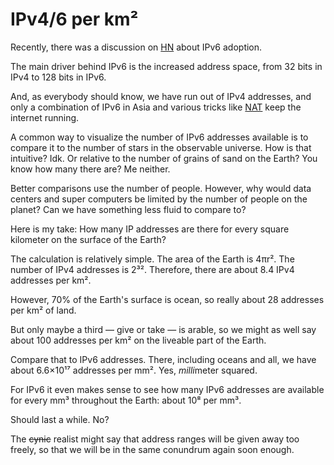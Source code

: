 # IPv4/6 per km²

Recently, there was a discussion on
[HN](https://news.ycombinator.com/item?id=28326806#28333262) about IPv6
adoption.

The main driver behind IPv6 is the increased address space, from 32 bits in
IPv4 to 128 bits in IPv6.

And, as everybody should know, we have run out of IPv4 addresses, and only a
combination of IPv6 in Asia and various tricks like
[NAT](https://en.wikipedia.org/wiki/Network_address_translation) keep the
internet running.

A common way to visualize the number of IPv6 addresses available is to compare
it to the number of stars in the observable universe. How is that intuitive?
Idk. Or relative to the number of grains of sand on the Earth? You know how
many there are? Me neither.

Better comparisons use the number of people. However, why would data centers
and super computers be limited by the number of people on the planet? Can we have something less fluid to compare to?

Here is my take: How many IP addresses are there for every square kilometer on
the surface of the Earth?

The calculation is relatively simple. The area of the Earth is 4πr². The
number of IPv4 addresses is 2³². Therefore, there are about 8.4 IPv4
addresses per km².

However, 70% of the Earth's surface is ocean, so really about 28 addresses per
km² of land.

But only maybe a third — give or take — is arable, so we might as well say
about 100 addresses per km² on the liveable part of the Earth.

Compare that to IPv6 addresses. There, including oceans and all, we have about
6.6×10¹⁷ addresses per mm². Yes, *milli*meter squared.

For IPv6 it even makes sense to see how many IPv6 addresses are available for
every mm³ throughout the Earth: about 10⁸ per mm³.

Should last a while. No?

The ~~cynic~~ realist might say that address ranges will be given away too freely, so that
we will be in the same conundrum again soon
enough.
